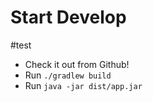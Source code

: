 # Start Develop
#test
 * Check it out from Github!
 * Run `./gradlew build`
 * Run `java -jar dist/app.jar`
 